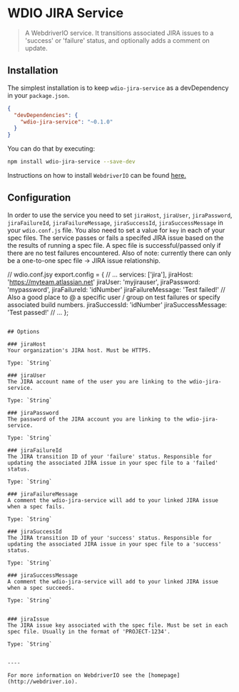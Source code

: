 WDIO JIRA Service
==========

> A WebdriverIO service. It transitions associated JIRA issues to a 'success' or 'failure' status, and optionally adds a comment on update.
## Installation

The simplest installation is to keep `wdio-jira-service` as a devDependency in your `package.json`.

```json
{
  "devDependencies": {
    "wdio-jira-service": "~0.1.0"
  }
}
```

You can do that by executing:

```bash
npm install wdio-jira-service --save-dev
```

Instructions on how to install `WebdriverIO` can be found [here.](http://webdriver.io/guide/getstarted/install.html)

## Configuration

In order to use the service you need to set `jiraHost`, `jiraUser`, `jiraPassword`, `jiraFailureId`, `jiraFailureMessage`, `jiraSuccessId`, `jiraSuccessMessage`  in your `wdio.conf.js` file. You also need to set a value for `key` in each of your spec files. The service passes or fails a specifed JIRA issue based on the the results of running a spec file. A spec file is successful/passed only if there are no test failures encountered. Also of note: currently there can only be a one-to-one spec file -> JIRA issue relationship. 

// wdio.conf.jsy
export.config = {
  // ...
  services: ['jira'],
  jiraHost: 'https://myteam.atlassian.net'
  jiraUser: 'myjirauser',
  jiraPassword: 'mypassword',
  jiraFailureId: 'idNumber'
  jiraFailureMessage: 'Test failed!' // Also a good place to @ a specific user / group on test failures or specify associated build numbers.
  jiraSuccessId: 'idNumber'
  jiraSuccessMessage: 'Test passed!'
  // ...
};
```

## Options

### jiraHost
Your organization's JIRA host. Must be HTTPS.

Type: `String`

### jiraUser
The JIRA account name of the user you are linking to the wdio-jira-service.

Type: `String`

### jiraPassword
The password of the JIRA account you are linking to the wdio-jira-service.

Type: `String`

### jiraFailureId
The JIRA transition ID of your 'failure' status. Responsible for updating the associated JIRA issue in your spec file to a 'failed' status.

Type: `String`

### jiraFailureMessage
A comment the wdio-jira-service will add to your linked JIRA issue when a spec fails.

Type: `String`

### jiraSuccessId
The JIRA transition ID of your 'success' status. Responsible for updating the associated JIRA issue in your spec file to a 'success' status.

Type: `String`

### jiraSuccessMessage
A comment the wdio-jira-service will add to your linked JIRA issue when a spec succeeds.

Type: `String`


### jiraIssue
The JIRA issue key associated with the spec file. Must be set in each spec file. Usually in the format of 'PROJECT-1234'.

Type: `String`


----

For more information on WebdriverIO see the [homepage](http://webdriver.io).

